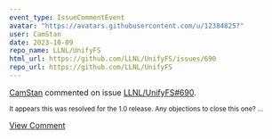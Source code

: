 ```yaml
---
event_type: IssueCommentEvent
avatar: "https://avatars.githubusercontent.com/u/12384825?"
user: CamStan
date: 2023-10-09
repo_name: LLNL/UnifyFS
html_url: https://github.com/LLNL/UnifyFS/issues/690
repo_url: https://github.com/LLNL/UnifyFS
---
```


<a href='https://github.com/CamStan' target='_blank'>CamStan</a> commented on issue <a href='https://github.com/LLNL/UnifyFS/issues/690' target='_blank'>LLNL/UnifyFS#690</a>.

<small>It appears this was resolved for the 1.0 release. Any objections to close this one? ...</small>

<a href='https://github.com/LLNL/UnifyFS/issues/690' target='_blank'>View Comment</a>